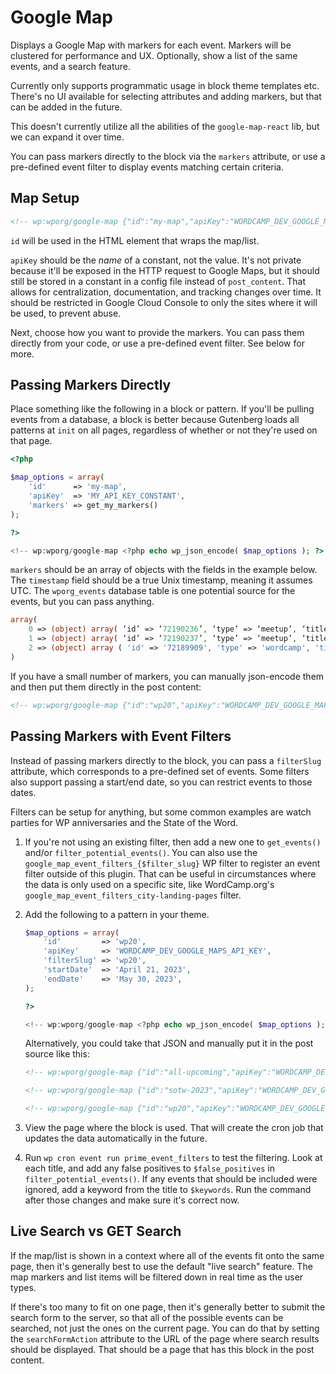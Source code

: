 # Google Map

Displays a Google Map with markers for each event. Markers will be clustered for performance and UX. Optionally, show a list of the same events, and a search feature.

Currently only supports programmatic usage in block theme templates etc. There's no UI available for selecting attributes and adding markers, but that can be added in the future.

This doesn't currently utilize all the abilities of the `google-map-react` lib, but we can expand it over time.

You can pass markers directly to the block via the `markers` attribute, or use a pre-defined event filter to display events matching certain criteria.


## Map Setup

```html
<!-- wp:wporg/google-map {"id":"my-map","apiKey":"WORDCAMP_DEV_GOOGLE_MAPS_API_KEY"} /-->
```

`id` will be used in the HTML element that wraps the map/list.

`apiKey` should be the _name_ of a constant, not the value. It's not private because it'll be exposed in the HTTP request to Google Maps, but it should still be stored in a constant in a config file instead of `post_content`. That allows for centralization, documentation, and tracking changes over time. It should be restricted in Google Cloud Console to only the sites where it will be used, to prevent abuse.

Next, choose how you want to provide the markers. You can pass them directly from your code, or use a pre-defined event filter. See below for more.


## Passing Markers Directly

Place something like the following in a block or pattern. If you'll be pulling events from a database, a block is better because Gutenberg loads all patterns at `init` on all pages, regardless of whether or not they're used on that page.

```php
<?php

$map_options = array(
	'id'      => 'my-map',
	'apiKey'  => 'MY_API_KEY_CONSTANT',
	'markers' => get_my_markers()
);

?>

<!-- wp:wporg/google-map <?php echo wp_json_encode( $map_options ); ?> /-->
```

`markers` should be an array of objects with the fields in the example below. The `timestamp` field should be a true Unix timestamp, meaning it assumes UTC. The `wporg_events` database table is one potential source for the events, but you can pass anything.

```php
array(
	0 => (object) array( ‘id’ => ‘72190236’, ‘type’ => ‘meetup’, ‘title’ => ‘WordPress For Beginners – WPSyd’, ‘url’ => ‘https://www.meetup.com/wordpress-sydney/events/294365830’, ‘meetup’ => ‘WordPress Sydney’, ‘location’ => ‘Sydney, Australia’, ‘latitude’ => ‘-33.865295’, ‘longitude’ => ‘151.2053’, ‘timestamp’ => 1693209600 ),
	1 => (object) array( ‘id’ => ‘72190237’, ‘type’ => ‘meetup’, ‘title’ => ‘WordPress Help Desk’, ‘url’ => ‘https://www.meetup.com/wordpress-gwinnett/events/292032515’, ‘meetup’ => ‘WordPress Gwinnett’, ‘location’ => ‘online’, ‘latitude’ => ‘33.94’, ‘longitude’ => ‘-83.96’, ‘timestamp’ => 1693260000 ),
	2 => (object) array ( 'id' => '72189909', 'type' => 'wordcamp', 'title' => 'WordCamp Jinja 2023', 'url' => 'https://jinja.wordcamp.org/2023/', 'meetup' => NULL, 'location' => 'Jinja City, Uganda', 'latitude' => '0.5862795', 'longitude' => '33.4589384', 'timestamp' => 1693803600, ),
)
```

If you have a small number of markers, you can manually json-encode them and then put them directly in the post content:

```html
<!-- wp:wporg/google-map {"id":"wp20","apiKey":"WORDCAMP_DEV_GOOGLE_MAPS_API_KEY","markers":[{"id":"72190010","type":"meetup","title":"ONLINE DISCUSSION- Learn about your DIVI Theme- Divisociety.com","url":"https://www.meetup.com/milwaukee-wordpress-meetup/events/292286293","meetup":"Greater Milwaukee Area WordPress Meetup","location":"online","latitude":"43.04","longitude":"-87.92","tz_offset":"-21600","timestamp":1700006400},{"id":"72190007","type":"meetup","title":"Meetup Virtual - SEO MÃ¡s allÃ¡ del ranking","url":"https://www.meetup.com/wpsanjose/events/294644892","meetup":"WordPress Meetup San JosÃ©","location":"online","latitude":"9.93","longitude":"-84.08","tz_offset":"-21600","timestamp":1700010000},{"id":"72190008","type":"meetup","title":"WordPress Developer Night - #IEWP","url":"https://www.meetup.com/inlandempirewp/events/292287676","meetup":"Inland Empire WordPress Meetup Group","location":"online","latitude":"33.99","longitude":"-117.37","tz_offset":"-28800","timestamp":1700017200}]} /-->
```


## Passing Markers with Event Filters

Instead of passing markers directly to the block, you can pass a `filterSlug` attribute, which corresponds to a pre-defined set of events. Some filters also support passing a start/end date, so you can restrict events to those dates.

Filters can be setup for anything, but some common examples are watch parties for WP anniversaries and the State of the Word.

1. If you're not using an existing filter, then add a new one to `get_events()` and/or `filter_potential_events()`. You can also use the `google_map_event_filters_{$filter_slug}` WP filter to register an event filter outside of this plugin. That can be useful in circumstances where the data is only used on a specific site, like WordCamp.org's `google_map_event_filters_city-landing-pages` filter.
1. Add the following to a pattern in your theme.

	```php
	$map_options = array(
		'id'         => 'wp20',
		'apiKey'     => 'WORDCAMP_DEV_GOOGLE_MAPS_API_KEY',
		'filterSlug' => 'wp20',
		'startDate'  => 'April 21, 2023',
		'endDate'    => 'May 30, 2023',
	);

	?>

	<!-- wp:wporg/google-map <?php echo wp_json_encode( $map_options ); ?> /-->
	```

	Alternatively, you could take that JSON and manually put it in the post source like this:

	```html
	<!-- wp:wporg/google-map {"id":"all-upcoming","apiKey":"WORDCAMP_DEV_GOOGLE_MAPS_API_KEY","filterSlug":"all-upcoming"} /-->

	<!-- wp:wporg/google-map {"id":"sotw-2023","apiKey":"WORDCAMP_DEV_GOOGLE_MAPS_API_KEY","filterSlug":"sotw","startDate":"December 10, 2023","endDate":"January 12, 2024","className":"is-style-sotw-2023"} /-->

	<!-- wp:wporg/google-map {"id":"wp20","apiKey":"WORDCAMP_DEV_GOOGLE_MAPS_API_KEY","filterSlug":"wp20","startDate":"April 21, 2023","endDate":"May 30, 2023"} /-->
	```

1. View the page where the block is used. That will create the cron job that updates the data automatically in the future.
1. Run `wp cron event run prime_event_filters` to test the filtering. Look at each title, and add any false positives to `$false_positives` in `filter_potential_events()`. If any events that should be included were ignored, add a keyword from the title to `$keywords`. Run the command after those changes and make sure it's correct now.


## Live Search vs GET Search

If the map/list is shown in a context where all of the events fit onto the same page, then it's generally best to use the default "live search" feature. The map markers and list items will be filtered down in real time as the user types.

If there's too many to fit on one page, then it's generally better to submit the search form to the server, so that all of the possible events can be searched, not just the ones on the current page. You can do that by setting the `searchFormAction` attribute to the URL of the page where search results should be displayed. That should be a page that has this block in the post content.

